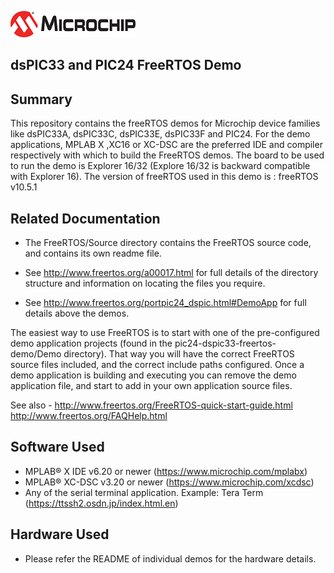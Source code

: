 ![image](images/microchip.jpg)

## dsPIC33 and PIC24 FreeRTOS Demo

## Summary

This repository contains the freeRTOS demos for Microchip device families like dsPIC33A, dsPIC33C, dsPIC33E, dsPIC33F and PIC24.
For the demo applications, MPLAB X ,XC16 or XC-DSC are the preferred IDE and compiler respectively with which to build the FreeRTOS demos.
The board to be used to run the demo is Explorer 16/32 (Explore 16/32 is backward compatible with Explorer 16).
The version of freeRTOS used in this demo is : freeRTOS v10.5.1

## Related Documentation

+ The FreeRTOS/Source directory contains the FreeRTOS source code, and contains
  its own readme file.

+ See http://www.freertos.org/a00017.html for full details of the directory
  structure and information on locating the files you require.

+ See http://www.freertos.org/portpic24_dspic.html#DemoApp for full details above the demos.

The easiest way to use FreeRTOS is to start with one of the pre-configured demo
application projects (found in the pic24-dspic33-freertos-demo/Demo directory).  That way you will
have the correct FreeRTOS source files included, and the correct include paths
configured.  Once a demo application is building and executing you can remove
the demo application file, and start to add in your own application source
files.

See also -
http://www.freertos.org/FreeRTOS-quick-start-guide.html
http://www.freertos.org/FAQHelp.html

## Software Used

- MPLAB® X IDE v6.20 or newer (https://www.microchip.com/mplabx)
- MPLAB® XC-DSC v3.20 or newer (https://www.microchip.com/xcdsc)
- Any of the serial terminal application. Example: Tera Term (https://ttssh2.osdn.jp/index.html.en)


## Hardware Used

- Please refer the README of individual demos for the hardware details.
